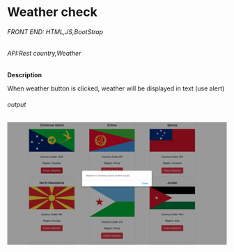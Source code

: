 <h1>Weather check</h1>
<h6>FRONT END: HTML,JS,BootStrap</h6>
<h6>API:Rest country,Weather</h6>
<p><strong>Description</strong></p>
<p>When weather button is clicked, weather will be displayed in text (use alert)</p>
<h6>output</h6>
<img src="weather check.png">
